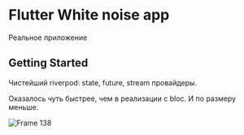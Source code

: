 # Flutter White noise app

Реальное приложение

## Getting Started

Чистейший riverpod: state, future, stream провайдеры.

Оказалось чуть быстрее, чем в реализации с bloc. И по размеру меньше.

![Frame 138](https://github.com/icas711/white_noise/assets/50333299/5f6a4ca9-1cd4-47e2-b6ec-f0045794d8ab)
